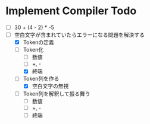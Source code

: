 # Implement Compiler Todo

- [ ] 30 + (4 - 2) * -5
- [ ] 空白文字が含まれていたらエラーになる問題を解決する
    - [x] Tokenの定義
    - [ ] Token化
        - [ ] 数値
        - [ ] +, -
        - [x] 終端
    - [ ] Token列を作る
        - [x] 空白文字の無視
    - [ ] Token列を解釈して振る舞う
        - [ ] 数値
        - [ ] +, -
        - [ ] 終端
